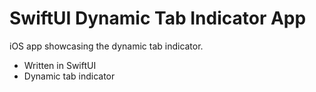 
# SwiftUI Dynamic Tab Indicator App

iOS app showcasing the dynamic tab indicator.

- Written in SwiftUI
- Dynamic tab indicator

